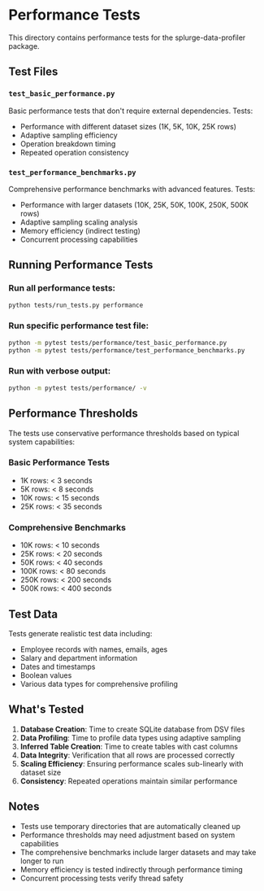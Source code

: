 # Performance Tests

This directory contains performance tests for the splurge-data-profiler package.

## Test Files

### `test_basic_performance.py`
Basic performance tests that don't require external dependencies. Tests:
- Performance with different dataset sizes (1K, 5K, 10K, 25K rows)
- Adaptive sampling efficiency
- Operation breakdown timing
- Repeated operation consistency

### `test_performance_benchmarks.py`
Comprehensive performance benchmarks with advanced features. Tests:
- Performance with larger datasets (10K, 25K, 50K, 100K, 250K, 500K rows)
- Adaptive sampling scaling analysis
- Memory efficiency (indirect testing)
- Concurrent processing capabilities

## Running Performance Tests

### Run all performance tests:
```bash
python tests/run_tests.py performance
```

### Run specific performance test file:
```bash
python -m pytest tests/performance/test_basic_performance.py
python -m pytest tests/performance/test_performance_benchmarks.py
```

### Run with verbose output:
```bash
python -m pytest tests/performance/ -v
```

## Performance Thresholds

The tests use conservative performance thresholds based on typical system capabilities:

### Basic Performance Tests
- 1K rows: < 3 seconds
- 5K rows: < 8 seconds  
- 10K rows: < 15 seconds
- 25K rows: < 35 seconds

### Comprehensive Benchmarks
- 10K rows: < 10 seconds
- 25K rows: < 20 seconds
- 50K rows: < 40 seconds
- 100K rows: < 80 seconds
- 250K rows: < 200 seconds
- 500K rows: < 400 seconds

## Test Data

Tests generate realistic test data including:
- Employee records with names, emails, ages
- Salary and department information
- Dates and timestamps
- Boolean values
- Various data types for comprehensive profiling

## What's Tested

1. **Database Creation**: Time to create SQLite database from DSV files
2. **Data Profiling**: Time to profile data types using adaptive sampling
3. **Inferred Table Creation**: Time to create tables with cast columns
4. **Data Integrity**: Verification that all rows are processed correctly
5. **Scaling Efficiency**: Ensuring performance scales sub-linearly with dataset size
6. **Consistency**: Repeated operations maintain similar performance

## Notes

- Tests use temporary directories that are automatically cleaned up
- Performance thresholds may need adjustment based on system capabilities
- The comprehensive benchmarks include larger datasets and may take longer to run
- Memory efficiency is tested indirectly through performance timing
- Concurrent processing tests verify thread safety 